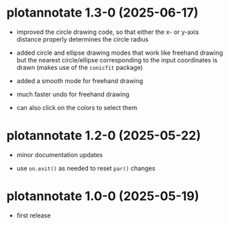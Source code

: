 # plotannotate 1.3-0 (2025-06-17)

- improved the circle drawing code, so that either the x- or y-axis distance properly determines the circle radius

- added circle and ellipse drawing modes that work like freehand drawing but the nearest circle/ellipse corresponding to the input coordinates is drawn (makes use of the `conicfit` package)

- added a smooth mode for freehand drawing

- much faster undo for freehand drawing

- can also click on the colors to select them

# plotannotate 1.2-0 (2025-05-22)

- minor documentation updates

- use `on.exit()` as needed to reset `par()` changes

# plotannotate 1.0-0 (2025-05-19)

- first release
